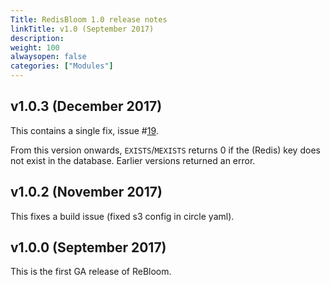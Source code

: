 ```yaml
---
Title: RedisBloom 1.0 release notes
linkTitle: v1.0 (September 2017)
description:
weight: 100
alwaysopen: false
categories: ["Modules"]
---
```

## v1.0.3 (December 2017)

This contains a single fix, issue #[19](https://github.com/RedisBloom/RedisBloom/issues/19).

From this version onwards, `EXISTS`/`MEXISTS` returns 0 if the (Redis) key does not exist in the database.  Earlier versions returned an error.

## v1.0.2 (November 2017)

This fixes a build issue (fixed s3 config in circle yaml).

## v1.0.0 (September 2017)

This is the first GA release of ReBloom.
